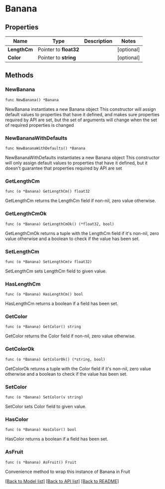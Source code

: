 # Banana

## Properties

Name | Type | Description | Notes
------------ | ------------- | ------------- | -------------
**LengthCm** | Pointer to **float32** |  | [optional] 
**Color** | Pointer to **string** |  | [optional] 

## Methods

### NewBanana

`func NewBanana() *Banana`

NewBanana instantiates a new Banana object
This constructor will assign default values to properties that have it defined,
and makes sure properties required by API are set, but the set of arguments
will change when the set of required properties is changed

### NewBananaWithDefaults

`func NewBananaWithDefaults() *Banana`

NewBananaWithDefaults instantiates a new Banana object
This constructor will only assign default values to properties that have it defined,
but it doesn't guarantee that properties required by API are set

### GetLengthCm

`func (o *Banana) GetLengthCm() float32`

GetLengthCm returns the LengthCm field if non-nil, zero value otherwise.

### GetLengthCmOk

`func (o *Banana) GetLengthCmOk() (*float32, bool)`

GetLengthCmOk returns a tuple with the LengthCm field if it's non-nil, zero value otherwise
and a boolean to check if the value has been set.

### SetLengthCm

`func (o *Banana) SetLengthCm(v float32)`

SetLengthCm sets LengthCm field to given value.

### HasLengthCm

`func (o *Banana) HasLengthCm() bool`

HasLengthCm returns a boolean if a field has been set.

### GetColor

`func (o *Banana) GetColor() string`

GetColor returns the Color field if non-nil, zero value otherwise.

### GetColorOk

`func (o *Banana) GetColorOk() (*string, bool)`

GetColorOk returns a tuple with the Color field if it's non-nil, zero value otherwise
and a boolean to check if the value has been set.

### SetColor

`func (o *Banana) SetColor(v string)`

SetColor sets Color field to given value.

### HasColor

`func (o *Banana) HasColor() bool`

HasColor returns a boolean if a field has been set.


### AsFruit

`func (s *Banana) AsFruit() Fruit`

Convenience method to wrap this instance of Banana in Fruit

[[Back to Model list]](../README.md#documentation-for-models) [[Back to API list]](../README.md#documentation-for-api-endpoints) [[Back to README]](../README.md)


